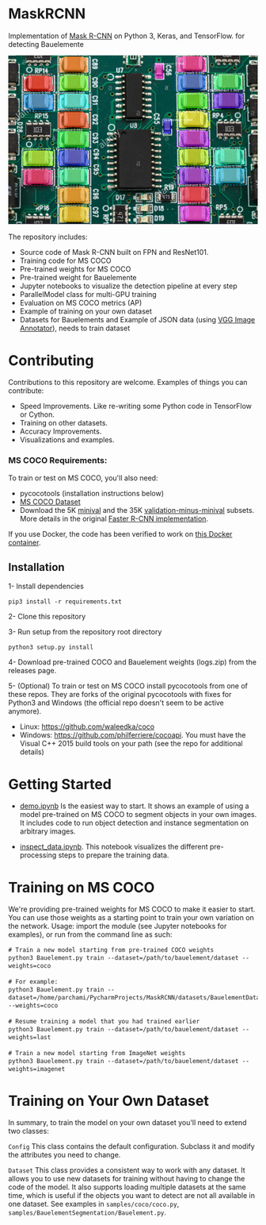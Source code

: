 # MaskRCNN
Implementation of [Mask R-CNN](https://arxiv.org/abs/1703.06870) on Python 3,  Keras, and TensorFlow. for detecting Bauelemente

![Instance Segmentation Sample](samples/BauelementSegmentation/bauelement.png)

The repository includes:
* Source code of Mask R-CNN built on FPN and ResNet101.
* Training code for MS COCO
* Pre-trained weights for MS COCO
* Pre-trained weight for Bauelemente
* Jupyter notebooks to visualize the detection pipeline at every step
* ParallelModel class for multi-GPU training
* Evaluation on MS COCO metrics (AP)
* Example of training on your own dataset
* Datasets for Bauelements and Example of JSON data (using [VGG Image Annotator](https://gitlab.com/vgg/via/tags/via-1.0.6)), needs to train dataset

# Contributing

Contributions to this repository are welcome. Examples of things you can contribute:

- Speed Improvements. Like re-writing some Python code in TensorFlow or Cython.
- Training on other datasets.
- Accuracy Improvements.
- Visualizations and examples.


### MS COCO Requirements:
To train or test on MS COCO, you'll also need:
* pycocotools (installation instructions below)
* [MS COCO Dataset](http://cocodataset.org/#home)
* Download the 5K [minival](https://dl.dropboxusercontent.com/s/o43o90bna78omob/instances_minival2014.json.zip?dl=0)
  and the 35K [validation-minus-minival](https://dl.dropboxusercontent.com/s/s3tw5zcg7395368/instances_valminusminival2014.json.zip?dl=0)
  subsets. More details in the original [Faster R-CNN implementation](https://github.com/rbgirshick/py-faster-rcnn/blob/master/data/README.md).

If you use Docker, the code has been verified to work on
[this Docker container](https://hub.docker.com/r/waleedka/modern-deep-learning/).


## Installation

1- Install dependencies

    pip3 install -r requirements.txt

2- Clone this repository

3- Run setup from the repository root directory

    python3 setup.py install

4- Download pre-trained COCO and Bauelement weights (logs.zip) from the releases page.

5- (Optional) To train or test on MS COCO install pycocotools from one of these repos. They are forks of the original pycocotools with fixes for Python3 and Windows (the official repo doesn't seem to be active anymore).
- Linux: https://github.com/waleedka/coco
- Windows: https://github.com/philferriere/cocoapi. You must have the Visual C++ 2015 build tools on your path (see the repo for additional details)

# Getting Started
* [demo.ipynb](samples/BauelementSegmentation/demo.ipynb) Is the easiest way to start. It shows an example of using a model pre-trained on MS COCO to segment objects in your own images.
It includes code to run object detection and instance segmentation on arbitrary images.

* [inspect_data.ipynb](samples/BauelementSegmentation/coco/inspect_bauelement_data.ipynb). This notebook visualizes the different pre-processing steps
to prepare the training data.

# Training on MS COCO
We're providing pre-trained weights for MS COCO to make it easier to start. You can
use those weights as a starting point to train your own variation on the network.
Usage: import the module (see Jupyter notebooks for examples), or run from the command line as such:

    # Train a new model starting from pre-trained COCO weights
    python3 Bauelement.py train --dataset=/path/to/bauelement/dataset --weights=coco
    
    # For example: 
    python3 Bauelement.py train --dataset=/home/parchami/PycharmProjects/MaskRCNN/datasets/BauelementDataset --weights=coco

    # Resume training a model that you had trained earlier
    python3 Bauelement.py train --dataset=/path/to/bauelement/dataset --weights=last

    # Train a new model starting from ImageNet weights
    python3 Bauelement.py train --dataset=/path/to/bauelement/dataset --weights=imagenet

# Training on Your Own Dataset

In summary, to train the model on your own dataset you'll need to extend two classes:

```Config```
This class contains the default configuration. Subclass it and modify the attributes you need to change.

```Dataset```
This class provides a consistent way to work with any dataset. 
It allows you to use new datasets for training without having to change 
the code of the model. It also supports loading multiple datasets at the
same time, which is useful if the objects you want to detect are not 
all available in one dataset. 
See examples in `samples/coco/coco.py`, `samples/BauelementSegmentation/Bauelement.py`.
